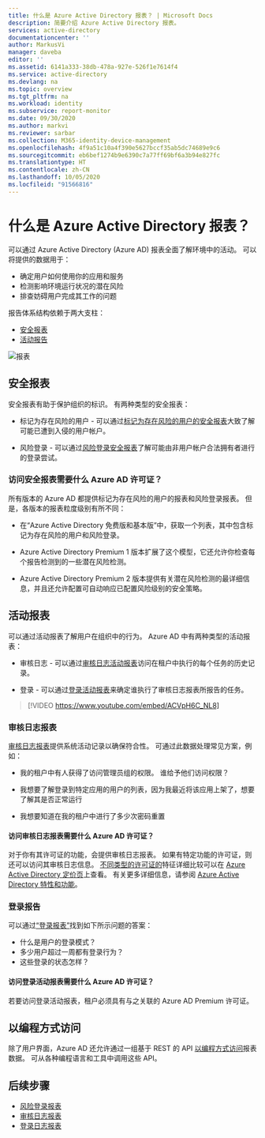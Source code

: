 ```yaml
---
title: 什么是 Azure Active Directory 报表？ | Microsoft Docs
description: 简要介绍 Azure Active Directory 报表。
services: active-directory
documentationcenter: ''
author: MarkusVi
manager: daveba
editor: ''
ms.assetid: 6141a333-38db-478a-927e-526f1e7614f4
ms.service: active-directory
ms.devlang: na
ms.topic: overview
ms.tgt_pltfrm: na
ms.workload: identity
ms.subservice: report-monitor
ms.date: 09/30/2020
ms.author: markvi
ms.reviewer: sarbar
ms.collection: M365-identity-device-management
ms.openlocfilehash: 4f9a51c10a4f390e5627bccf35ab5dc74689e9c6
ms.sourcegitcommit: eb6bef1274b9e6390c7a77ff69bf6a3b94e827fc
ms.translationtype: HT
ms.contentlocale: zh-CN
ms.lasthandoff: 10/05/2020
ms.locfileid: "91566816"
---
```

# <a name="what-are-azure-active-directory-reports"></a>什么是 Azure Active Directory 报表？

可以通过 Azure Active Directory (Azure AD) 报表全面了解环境中的活动。 可以将提供的数据用于：

- 确定用户如何使用你的应用和服务
- 检测影响环境运行状况的潜在风险
- 排查妨碍用户完成其工作的问题  

报告体系结构依赖于两大支柱：

- [安全报表](#security-reports)
- [活动报告](#activity-reports)

![报表](./media/overview-reports/01.png)


## <a name="security-reports"></a>安全报表

安全报表有助于保护组织的标识。 有两种类型的安全报表：

- 标记为存在风险的用户 - 可以通过[标记为存在风险的用户的安全报表](../identity-protection/overview-identity-protection.md)大致了解可能已遭到入侵的用户帐户。

- 风险登录 - 可以通过[风险登录安全报表](../identity-protection/overview-identity-protection.md)了解可能由非用户帐户合法拥有者进行的登录尝试。 

### <a name="what-azure-ad-license-do-you-need-to-access-a-security-report"></a>访问安全报表需要什么 Azure AD 许可证？  

所有版本的 Azure AD 都提供标记为存在风险的用户的报表和风险登录报表。 但是，各版本的报表粒度级别有所不同： 

- 在“Azure Active Directory 免费版和基本版”中，获取一个列表，其中包含标记为存在风险的用户和风险登录。 

- Azure Active Directory Premium 1 版本扩展了这个模型，它还允许你检查每个报告检测到的一些潜在风险检测。 

- Azure Active Directory Premium 2 版本提供有关潜在风险检测的最详细信息，并且还允许配置可自动响应已配置风险级别的安全策略。


## <a name="activity-reports"></a>活动报表

可以通过活动报表了解用户在组织中的行为。 Azure AD 中有两种类型的活动报表：

- 审核日志 - 可以通过[审核日志活动报表](concept-audit-logs.md)访问在租户中执行的每个任务的历史记录。

- 登录 -  可以通过[登录活动报表](concept-sign-ins.md)来确定谁执行了审核日志报表所报告的任务。



> [!VIDEO https://www.youtube.com/embed/ACVpH6C_NL8]




### <a name="audit-logs-report"></a>审核日志报表 

[审核日志报表](concept-audit-logs.md)提供系统活动记录以确保符合性。 可通过此数据处理常见方案，例如：

- 我的租户中有人获得了访问管理员组的权限。 谁给予他们访问权限？ 

- 我想要了解登录到特定应用的用户的列表，因为我最近将该应用上架了，想要了解其是否正常运行

- 我想要知道在我的租户中进行了多少次密码重置


#### <a name="what-azure-ad-license-do-you-need-to-access-the-audit-logs-report"></a>访问审核日志报表需要什么 Azure AD 许可证？  

对于你有其许可证的功能，会提供审核日志报表。 如果有特定功能的许可证，则还可以访问其审核日志信息。 [不同类型的许可证的](../fundamentals/active-directory-whatis.md#what-are-the-azure-ad-licenses)特征详细比较可以在 [Azure Active Directory 定价页](https://azure.microsoft.com/pricing/details/active-directory/)上查看。 有关更多详细信息，请参阅 [Azure Active Directory 特性和功能](../fundamentals/active-directory-whatis.md#which-features-work-in-azure-ad)。

### <a name="sign-ins-report"></a>登录报告

可以通过[“登录报表”](concept-sign-ins.md)找到如下所示问题的答案：

- 什么是用户的登录模式？
- 多少用户超过一周都有登录行为？
- 这些登录的状态怎样？

#### <a name="what-azure-ad-license-do-you-need-to-access-the-sign-ins-activity-report"></a>访问登录活动报表需要什么 Azure AD 许可证？  

若要访问登录活动报表，租户必须具有与之关联的 Azure AD Premium 许可证。

## <a name="programmatic-access"></a>以编程方式访问

除了用户界面，Azure AD 还允许通过一组基于 REST 的 API [以编程方式访问](concept-reporting-api.md)报表数据。 可从各种编程语言和工具中调用这些 API。 

## <a name="next-steps"></a>后续步骤

- [风险登录报表](../identity-protection/overview-identity-protection.md)
- [审核日志报表](concept-audit-logs.md)
- [登录日志报表](concept-sign-ins.md)